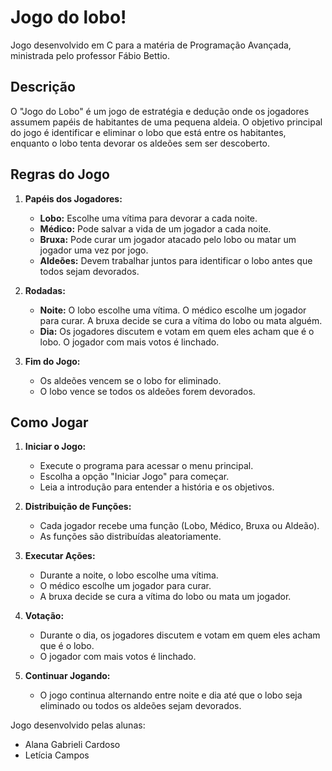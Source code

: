 # Jogo do lobo!

Jogo desenvolvido em C para a matéria de Programação Avançada, ministrada pelo professor Fábio Bettio. 

## Descrição
O "Jogo do Lobo" é um jogo de estratégia e dedução onde os jogadores assumem papéis de habitantes de uma pequena aldeia. O objetivo principal do jogo é identificar e eliminar o lobo que está entre os habitantes, enquanto o lobo tenta devorar os aldeões sem ser descoberto.

## Regras do Jogo
1. **Papéis dos Jogadores:**
   - **Lobo:** Escolhe uma vítima para devorar a cada noite.
   - **Médico:** Pode salvar a vida de um jogador a cada noite.
   - **Bruxa:** Pode curar um jogador atacado pelo lobo ou matar um jogador uma vez por jogo.
   - **Aldeões:** Devem trabalhar juntos para identificar o lobo antes que todos sejam devorados.

2. **Rodadas:**
   - **Noite:** O lobo escolhe uma vítima. O médico escolhe um jogador para curar. A bruxa decide se cura a vítima do lobo ou mata alguém.
   - **Dia:** Os jogadores discutem e votam em quem eles acham que é o lobo. O jogador com mais votos é linchado.

3. **Fim do Jogo:**
   - Os aldeões vencem se o lobo for eliminado.
   - O lobo vence se todos os aldeões forem devorados.

## Como Jogar
1. **Iniciar o Jogo:**
   - Execute o programa para acessar o menu principal.
   - Escolha a opção "Iniciar Jogo" para começar.
   - Leia a introdução para entender a história e os objetivos.

2. **Distribuição de Funções:**
   - Cada jogador recebe uma função (Lobo, Médico, Bruxa ou Aldeão).
   - As funções são distribuídas aleatoriamente.

3. **Executar Ações:**
   - Durante a noite, o lobo escolhe uma vítima.
   - O médico escolhe um jogador para curar.
   - A bruxa decide se cura a vítima do lobo ou mata um jogador.

4. **Votação:**
   - Durante o dia, os jogadores discutem e votam em quem eles acham que é o lobo.
   - O jogador com mais votos é linchado.

5. **Continuar Jogando:**
   - O jogo continua alternando entre noite e dia até que o lobo seja eliminado ou todos os aldeões sejam devorados.

Jogo desenvolvido pelas alunas:
- Alana Gabrieli Cardoso
- Letícia Campos

